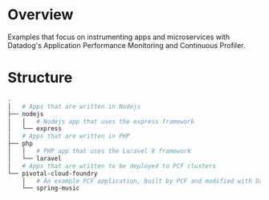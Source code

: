 # Overview

Examples that focus on instrumenting apps and microservices with Datadog's Application Performance Monitoring and Continuous Profiler.

# Structure

```bash
.
│   # Apps that are written in Nodejs
├── nodejs
│   │   # Nodejs app that uses the express framework
│   └── express
│   # Apps that are written in PHP
├── php
│   │   # PHP app that uses the Laravel 8 framework
│   └── laravel
│   # Apps that are written to be deployed to PCF clusters
└── pivotal-cloud-foundry
    │   # An example PCF application, built by PCF and modified with Datadog RUM and APM
    └── spring-music
```
